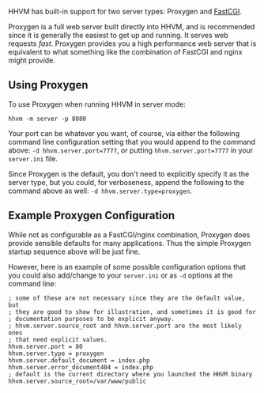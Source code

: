 HHVM has built-in support for two server types: Proxygen and [FastCGI](../advanced-usage/fastcgi).

Proxygen is a full web server built directly into HHVM, and is recommended since it is generally the easiest to get up and running. It serves web requests *fast*.  Proxygen provides you a high performance web server that is equivalent to what something like the combination of FastCGI and nginx might provide.

## Using Proxygen

To use Proxygen when running HHVM in server mode:

```
hhvm -m server -p 8080
```

Your port can be whatever you want, of course, via either the following command line configuration setting that you would append to the command above: `-d hhvm.server.port=7777`, or putting `hhvm.server.port=7777` in your `server.ini` file.

Since Proxygen is the default, you don't need to explicitly specify it as the server type, but you could, for verboseness, append the following to the command above as well: `-d hhvm.server.type=proxygen`.

## Example Proxygen Configuration

While not as configurable as a FastCGI/nginx combination, Proxygen does provide sensible defaults for many applications. Thus the simple Proxygen startup sequence above will be just fine.

However, here is an example of some possible configuration options that you could also add/change to your `server.ini` or as `-d` options at the command line:

```
; some of these are not necessary since they are the default value, but
; they are good to show for illustration, and sometimes it is good for
; documentation purposes to be explicit anyway.
; hhvm.server.source_root and hhvm.server.port are the most likely ones
; that need explicit values.
hhvm.server.port = 80
hhvm.server.type = proxygen
hhvm.server.default_document = index.php
hhvm.server.error_document404 = index.php
; default is the current directory where you launched the HHVM binary
hhvm.server.source_root=/var/www/public
```
